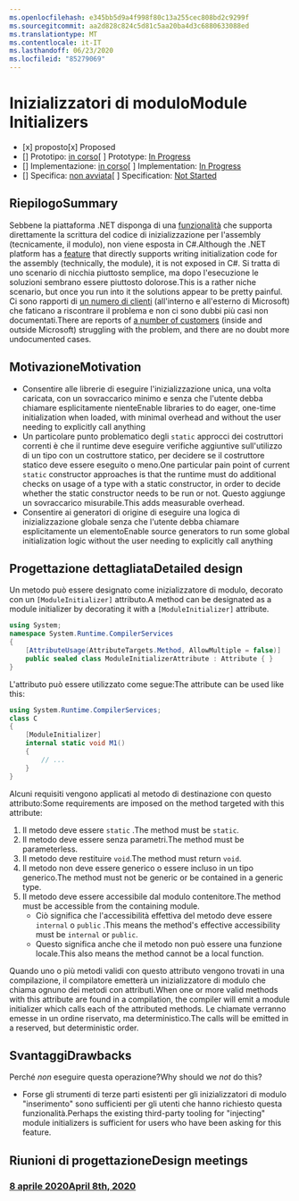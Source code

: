```yaml
---
ms.openlocfilehash: e345bb5d9a4f998f80c13a255cec808bd2c9299f
ms.sourcegitcommit: aa2d828c824c5d81c5aa20ba4d3c6880633088ed
ms.translationtype: MT
ms.contentlocale: it-IT
ms.lasthandoff: 06/23/2020
ms.locfileid: "85279069"
---
```

# <a name="module-initializers"></a><span data-ttu-id="29297-101">Inizializzatori di modulo</span><span class="sxs-lookup"><span data-stu-id="29297-101">Module Initializers</span></span>

* <span data-ttu-id="29297-102">[x] proposto</span><span class="sxs-lookup"><span data-stu-id="29297-102">[x] Proposed</span></span>
* <span data-ttu-id="29297-103">[] Prototipo: [in corso](https://github.com/jnm2/roslyn/tree/module_initializer)</span><span class="sxs-lookup"><span data-stu-id="29297-103">[ ] Prototype: [In Progress](https://github.com/jnm2/roslyn/tree/module_initializer)</span></span>
* <span data-ttu-id="29297-104">[] Implementazione: [in corso](https://github.com/dotnet/roslyn/tree/features/module-initializers)</span><span class="sxs-lookup"><span data-stu-id="29297-104">[ ] Implementation: [In Progress](https://github.com/dotnet/roslyn/tree/features/module-initializers)</span></span>
* <span data-ttu-id="29297-105">[] Specifica: [non avviata]()</span><span class="sxs-lookup"><span data-stu-id="29297-105">[ ] Specification: [Not Started]()</span></span>

## <a name="summary"></a><span data-ttu-id="29297-106">Riepilogo</span><span class="sxs-lookup"><span data-stu-id="29297-106">Summary</span></span>
[summary]: #summary

<span data-ttu-id="29297-107">Sebbene la piattaforma .NET disponga di una [funzionalità](https://github.com/dotnet/runtime/blob/master/docs/design/specs/Ecma-335-Augments.md#module-initializer) che supporta direttamente la scrittura del codice di inizializzazione per l'assembly (tecnicamente, il modulo), non viene esposta in C#.</span><span class="sxs-lookup"><span data-stu-id="29297-107">Although the .NET platform has a [feature](https://github.com/dotnet/runtime/blob/master/docs/design/specs/Ecma-335-Augments.md#module-initializer) that directly supports writing initialization code for the assembly (technically, the module), it is not exposed in C#.</span></span>  <span data-ttu-id="29297-108">Si tratta di uno scenario di nicchia piuttosto semplice, ma dopo l'esecuzione le soluzioni sembrano essere piuttosto dolorose.</span><span class="sxs-lookup"><span data-stu-id="29297-108">This is a rather niche scenario, but once you run into it the solutions appear to be pretty painful.</span></span>  <span data-ttu-id="29297-109">Ci sono rapporti di [un numero di clienti](https://www.google.com/search?q=.net+module+constructor+c%23&oq=.net+module+constructor) (all'interno e all'esterno di Microsoft) che faticano a riscontrare il problema e non ci sono dubbi più casi non documentati.</span><span class="sxs-lookup"><span data-stu-id="29297-109">There are reports of [a number of customers](https://www.google.com/search?q=.net+module+constructor+c%23&oq=.net+module+constructor) (inside and outside Microsoft) struggling with the problem, and there are no doubt more undocumented cases.</span></span>

## <a name="motivation"></a><span data-ttu-id="29297-110">Motivazione</span><span class="sxs-lookup"><span data-stu-id="29297-110">Motivation</span></span>
[motivation]: #motivation

- <span data-ttu-id="29297-111">Consentire alle librerie di eseguire l'inizializzazione unica, una volta caricata, con un sovraccarico minimo e senza che l'utente debba chiamare esplicitamente niente</span><span class="sxs-lookup"><span data-stu-id="29297-111">Enable libraries to do eager, one-time initialization when loaded, with minimal overhead and without the user needing to explicitly call anything</span></span>
- <span data-ttu-id="29297-112">Un particolare punto problematico degli `static` approcci dei costruttori correnti è che il runtime deve eseguire verifiche aggiuntive sull'utilizzo di un tipo con un costruttore statico, per decidere se il costruttore statico deve essere eseguito o meno.</span><span class="sxs-lookup"><span data-stu-id="29297-112">One particular pain point of current `static` constructor approaches is that the runtime must do additional checks on usage of a type with a static constructor, in order to decide whether the static constructor needs to be run or not.</span></span> <span data-ttu-id="29297-113">Questo aggiunge un sovraccarico misurabile.</span><span class="sxs-lookup"><span data-stu-id="29297-113">This adds measurable overhead.</span></span>
- <span data-ttu-id="29297-114">Consentire ai generatori di origine di eseguire una logica di inizializzazione globale senza che l'utente debba chiamare esplicitamente un elemento</span><span class="sxs-lookup"><span data-stu-id="29297-114">Enable source generators to run some global initialization logic without the user needing to explicitly call anything</span></span>

## <a name="detailed-design"></a><span data-ttu-id="29297-115">Progettazione dettagliata</span><span class="sxs-lookup"><span data-stu-id="29297-115">Detailed design</span></span>
[design]: #detailed-design

<span data-ttu-id="29297-116">Un metodo può essere designato come inizializzatore di modulo, decorato con un `[ModuleInitializer]` attributo.</span><span class="sxs-lookup"><span data-stu-id="29297-116">A method can be designated as a module initializer by decorating it with a `[ModuleInitializer]` attribute.</span></span>

```cs
using System;
namespace System.Runtime.CompilerServices
{
    [AttributeUsage(AttributeTargets.Method, AllowMultiple = false)]
    public sealed class ModuleInitializerAttribute : Attribute { }
}
```

<span data-ttu-id="29297-117">L'attributo può essere utilizzato come segue:</span><span class="sxs-lookup"><span data-stu-id="29297-117">The attribute can be used like this:</span></span>

```cs
using System.Runtime.CompilerServices;
class C
{
    [ModuleInitializer]
    internal static void M1()
    {
        // ...
    }
}
```

<span data-ttu-id="29297-118">Alcuni requisiti vengono applicati al metodo di destinazione con questo attributo:</span><span class="sxs-lookup"><span data-stu-id="29297-118">Some requirements are imposed on the method targeted with this attribute:</span></span>
1. <span data-ttu-id="29297-119">Il metodo deve essere `static` .</span><span class="sxs-lookup"><span data-stu-id="29297-119">The method must be `static`.</span></span>
1. <span data-ttu-id="29297-120">Il metodo deve essere senza parametri.</span><span class="sxs-lookup"><span data-stu-id="29297-120">The method must be parameterless.</span></span>
1. <span data-ttu-id="29297-121">Il metodo deve restituire `void`.</span><span class="sxs-lookup"><span data-stu-id="29297-121">The method must return `void`.</span></span>
1. <span data-ttu-id="29297-122">Il metodo non deve essere generico o essere incluso in un tipo generico.</span><span class="sxs-lookup"><span data-stu-id="29297-122">The method must not be generic or be contained in a generic type.</span></span>
1. <span data-ttu-id="29297-123">Il metodo deve essere accessibile dal modulo contenitore.</span><span class="sxs-lookup"><span data-stu-id="29297-123">The method must be accessible from the containing module.</span></span>
    - <span data-ttu-id="29297-124">Ciò significa che l'accessibilità effettiva del metodo deve essere `internal` o `public` .</span><span class="sxs-lookup"><span data-stu-id="29297-124">This means the method's effective accessibility must be `internal` or `public`.</span></span>
    - <span data-ttu-id="29297-125">Questo significa anche che il metodo non può essere una funzione locale.</span><span class="sxs-lookup"><span data-stu-id="29297-125">This also means the method cannot be a local function.</span></span>
    
<span data-ttu-id="29297-126">Quando uno o più metodi validi con questo attributo vengono trovati in una compilazione, il compilatore emetterà un inizializzatore di modulo che chiama ognuno dei metodi con attributi.</span><span class="sxs-lookup"><span data-stu-id="29297-126">When one or more valid methods with this attribute are found in a compilation, the compiler will emit a module initializer which calls each of the attributed methods.</span></span> <span data-ttu-id="29297-127">Le chiamate verranno emesse in un ordine riservato, ma deterministico.</span><span class="sxs-lookup"><span data-stu-id="29297-127">The calls will be emitted in a reserved, but deterministic order.</span></span>

## <a name="drawbacks"></a><span data-ttu-id="29297-128">Svantaggi</span><span class="sxs-lookup"><span data-stu-id="29297-128">Drawbacks</span></span>
[drawbacks]: #drawbacks

<span data-ttu-id="29297-129">Perché *non* eseguire questa operazione?</span><span class="sxs-lookup"><span data-stu-id="29297-129">Why should we *not* do this?</span></span>

- <span data-ttu-id="29297-130">Forse gli strumenti di terze parti esistenti per gli inizializzatori di modulo "inserimento" sono sufficienti per gli utenti che hanno richiesto questa funzionalità.</span><span class="sxs-lookup"><span data-stu-id="29297-130">Perhaps the existing third-party tooling for "injecting" module initializers is sufficient for users who have been asking for this feature.</span></span>

## <a name="design-meetings"></a><span data-ttu-id="29297-131">Riunioni di progettazione</span><span class="sxs-lookup"><span data-stu-id="29297-131">Design meetings</span></span>

### <a name="april-8th-2020"></a>[<span data-ttu-id="29297-132">8 aprile 2020</span><span class="sxs-lookup"><span data-stu-id="29297-132">April 8th, 2020</span></span>](/meetings/2020/LDM-2020-04-08.md#module-initializers)
